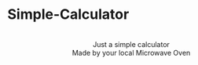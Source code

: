 # Simple-Calculator
<div align="center"><br/>
Just a simple calculator<br/> Made by your local Microwave Oven
</div>